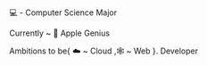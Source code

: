 💻 - Computer Science Major 

Currently ~ 🍎 Apple Genius

Ambitions to be{
☁️ ~ Cloud
,🕸️ ~ Web
}. Developer


